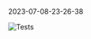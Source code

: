2023-07-08-23-26-38 

![Tests](https://github.com/xRevx/UnitTestingExercise/actions/workflows/main.yml/badge.svg) 

